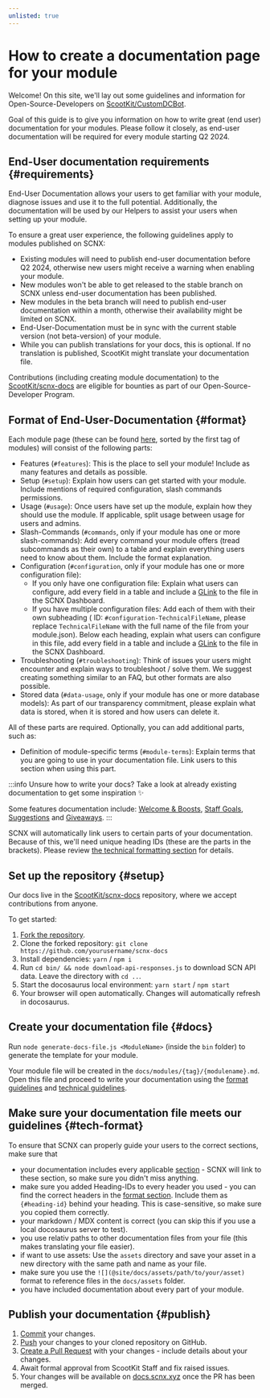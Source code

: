 ```yaml
---
unlisted: true
---
```


# How to create a documentation page for your module

Welcome! On this site, we'll lay out some guidelines and information for Open-Source-Developers
on [ScootKit/CustomDCBot](https://github.com/ScootKit/CustomDCBot).

Goal of this guide is to give you information on how to write great (end user) documentation for your modules.
Please follow it closely, as end-user documentation will be required for every module starting Q2 2024.

## End-User documentation requirements {#requirements}

End-User Documentation allows your users to get familiar with your module, diagnose issues and use it to the full
potential. Additionally, the documentation will be used by our Helpers to assist your users when setting up your module.

To ensure a great user experience, the following guidelines apply to modules published on SCNX:

* Existing modules will need to publish end-user documentation before Q2 2024, otherwise new users might receive a
  warning when enabling your module.
* New modules won't be able to get released to the stable branch on SCNX unless end-user documentation has been
  published.
* New modules in the beta branch will need to publish end-user documentation within a month, otherwise their
  availability
  might be limited on SCNX.
* End-User-Documentation must be in sync with the current stable version (not beta-version) of your module.
* While you can publish translations for your docs, this is optional. If no translation is published, ScootKit might
  translate your documentation file.

Contributions (including creating module documentation) to
the [ScootKit/scnx-docs](https://github.com/ScootKit/scnx-docs) are eligible for bounties as part of
our Open-Source-Developer Program.

## Format of End-User-Documentation {#format}

Each module page (these can be found [here](/docs/custom-bot/modules), sorted by the first tag of modules) will consist
of the following parts:

* Features (`#features`): This is the place to sell your module! Include as many features and details as possible.
* Setup (`#setup`): Explain how users can get started with your module. Include mentions of required configuration,
  slash commands permissions.
* Usage (`#usage`): Once users have set up the module, explain how they should use the module. If applicable, split
  usage between usage for users and admins.
* Slash-Commands (`#commands`, only if your module has one or more slash-commands): Add every command your module
  offers (tread subcommands as their own) to a table and explain everything users need to know about them. Include the
  format explanation.
* Configuration (`#configuration`, only if your module has one or more configuration file):
    * If you only have one configuration file: Explain what users can configure, add every field in a table and include
      a [GLink](https://scnx.app/user/tools?page=glink-generator) to the file in the SCNX Dashboard.
    * If you have multiple configuration files: Add each of them with their own subheading (
      ID: `#configuration-TechnicalFileName`, please replace `TechnicalFileName` with the full name of the file from
      your module.json). Below each heading, explain what users can configure in this file, add every field in a table
      and include
      a [GLink](https://scnx.app/user/tools?page=glink-generator) to the file in the SCNX Dashboard.
* Troubleshooting (`#troubleshooting`): Think of issues your users might encounter and explain ways to troubleshoot /
  solve them. We suggest creating something similar to an FAQ, but other formats are also possible.
* Stored data (`#data-usage`, only if your module has one or more database models): As part of our transparency
  commitment, please explain what data is stored, when it is stored and how users can delete it.

All of these parts are required. Optionally, you can add additional parts, such as:

* Definition of module-specific terms (`#module-terms`): Explain terms that you are going to use in your documentation
  file. Link users to this section when using this part.

:::info Unsure how to write your docs?
Take a look at already existing documentation to get some inspiration :sparkles:

Some features documentation
include: [Welcome & Boosts](/docs/custom-bot/modules/administration/welcomer), [Staff Goals](/docs/custom-bot/modules/administration/team-goals),  [Suggestions](/docs/custom-bot/modules/administration/suggestions)
and [Giveaways](/docs/custom-bot/modules/community/giveaways).
:::

SCNX will automatically link users to certain parts of your documentation. Because of this, we'll need unique heading
IDs (these are the parts in the brackets). Please review [the technical formatting section](#tech-format) for details.

## Set up the repository {#setup}

Our docs live in the [ScootKit/scnx-docs](https://github.com/ScootKit/scnx-docs) repository, where we accept
contributions from anyone.

To get started:

1. [Fork the repository](https://github.com/ScootKit/scnx-docs/fork).
2. Clone the forked repository: `git clone https://github.com/yourusername/scnx-docs`
3. Install dependencies: `yarn` / `npm i`
4. Run `cd bin/ && node download-api-responses.js` to download SCN API data. Leave the directory with `cd ..`.
5. Start the docosaurus local environment: `yarn start` / `npm start`
6. Your browser will open automatically. Changes will automatically refresh in docosaurus.

## Create your documentation file {#docs}

Run `node generate-docs-file.js <ModuleName>` (inside the `bin` folder) to generate the template for your module.

Your module file will be created in the `docs/modules/{tag}/{modulename}.md`. Open this file and proceed to write your
documentation using the [format guidelines](#format) and [technical guidelines](#tech-format).

## Make sure your documentation file meets our guidelines {#tech-format}

To ensure that SCNX can properly guide your users to the correct sections, make sure that

* your documentation includes every applicable [section](#format) - SCNX will link to these section, so make sure you
  didn't miss anything.
* make sure you added Heading-IDs to every header you used - you can find the correct headers in
  the [format section](#format). Include them as `{#heading-id}` behind your heading. This is case-sensitive, so make
  sure you copied them correctly.
* your markdown / MDX content is correct (you can skip this if you use a local docosaurus server to test).
* you use relativ paths to other documentation files from your file (this makes translating your file easier).
* if want to use assets: Use the `assets` directory and save your asset in a new directory with the same path and name
  as your file.
* make sure you use the `![](@site/docs/assets/path/to/your/asset)` format to reference files in the `docs/assets`
  folder.
* you have included documentation about every part of your module.

## Publish your documentation {#publish}

1. [Commit](https://git-scm.com/docs/git-commit) your changes.
2. [Push](https://git-scm.com/docs/git-push) your changes to your cloned repository on GitHub.
3. [Create a Pull Request](https://github.com/ScootKit/scnx-docs/compare) with your changes - include details about your
   changes.
4. Await formal approval from ScootKit Staff and fix raised issues.
5. Your changes will be available on [docs.scnx.xyz](https://docs.scnx.xyz) once the PR has been merged.